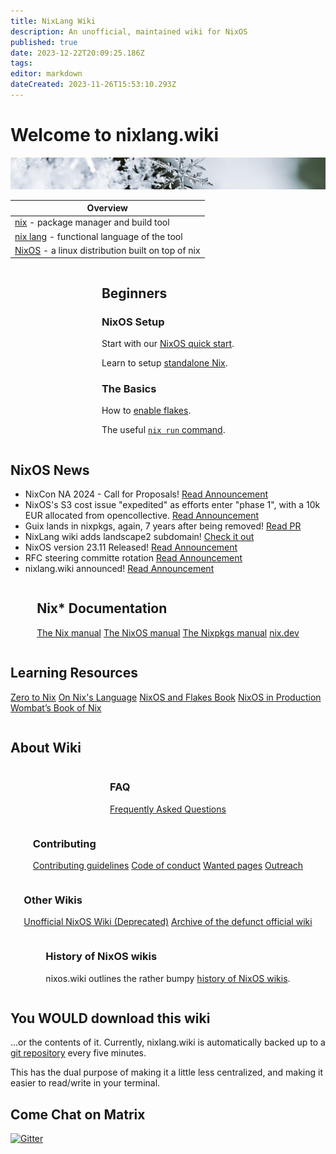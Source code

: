 ```yaml
---
title: NixLang Wiki
description: An unofficial, maintained wiki for NixOS
published: true
date: 2023-12-22T20:09:25.186Z
tags: 
editor: markdown
dateCreated: 2023-11-26T15:53:10.293Z
---
```


# Welcome to nixlang.wiki
![nixlang-header-crop2.jpg](/nixlang-header-crop2.jpg)

|  Overview |
| --------- |
|  [nix](/nix) - package manager and build tool |
|  [nix lang](/nix/language/intro) - functional language of the tool |
| [NixOS](/nixos) - a linux distribution built on top of nix |

<div style="display: flex; flex-wrap: wrap; justify-content: space-evenly; align-items: flex-start; flex-grow: 4;">

<div class="landing-item">
  
## Beginners
  
### NixOS Setup

Start with our [NixOS quick start](/nixos/Quick_Start).

Learn to setup [standalone Nix](/nix/Setup).
  
### The Basics
  
How to [enable flakes](/nix/experimental_features).
  
The useful [`nix run` command](/nix/nix_run).
  
</div>
  
<div id="nix-news" class="landing-item">

## NixOS News
   
- NixCon NA 2024 - Call for Proposals! [Read Announcement](https://discourse.nixos.org/t/nixcon-na-2024-call-for-proposals/36491)
- NixOS's S3 cost issue "expedited" as efforts enter "phase 1", with a 10k EUR allocated from opencollective. [Read Announcement](https://discourse.nixos.org/t/nixos-s3-long-term-resolution-phase-1/36493)
- Guix lands in nixpkgs, again, 7 years after being removed! [Read PR](https://github.com/NixOS/nixpkgs/pull/264331)
- NixLang wiki adds landscape2 subdomain! [Check it out](https://landscape.nixlang.wiki/)
- NixOS version 23.11 Released! [Read Announcement](https://discourse.nixos.org/t/nixos-23-11-released/36210)
- RFC steering committe rotation [Read Announcement](https://discourse.nixos.org/t/rfc-steering-committee-rotation-2023-24)
- nixlang.wiki announced! [Read Announcement](https://discourse.nixos.org/t/announcing-nixlang-wiki)
  
</div>
  
<div class="landing-item">
  
## Nix* Documentation
[The Nix manual](https://nixos.org/manual/nix/stable/)
[The NixOS manual](https://nixos.org/manual/nixos/stable/)
[The Nixpkgs manual](https://nixos.org/manual/nixpkgs/stable/)
[nix.dev](https://nix.dev/)
  
</div>

<div class="landing-item">
  
## Learning Resources

[Zero to Nix](https://zero-to-nix.com/)
[On Nix's Language](https://tales.mbivert.com/on-nix-language/)
[NixOS and Flakes Book](https://nixos-and-flakes.thiscute.world/)
[NixOS in Production](https://leanpub.com/nixos-in-production)
[Wombat’s Book of Nix](https://mhwombat.codeberg.page/nix-book/)
  
</div>

</div>

## About Wiki
<div style="display: flex; flex-wrap: wrap; justify-content: space-evenly; align-items: flex-start; flex-grow: 4;">

<div class="landing-item">
  
### FAQ
[Frequently Asked Questions](/faq)
  
</div>
  
<div class="landing-item">

### Contributing
[Contributing guidelines](/meta/contributing_guidelines)
[Code of conduct](/meta/code_of_conduct)
[Wanted pages](/meta/wanted)
[Outreach](/meta/outreach)
  
</div>
  
<div class="landing-item">
  
### Other Wikis
[Unofficial NixOS Wiki (Deprecated)](https://nixos.wiki)
[Archive of the defunct official wiki](https://web.archive.org/web/20170830114339/https://nixos.org/~eelco/wiki-20160212.xml.gz)

</div>
  
<div class="landing-item">

### History of NixOS wikis
nixos.wiki outlines the rather bumpy [history of NixOS wikis](https://nixos.wiki/wiki/NixOS_Wiki:History).
  
</div>

</div>

## You WOULD download this wiki
...or the contents of it. Currently, nixlang.wiki is automatically backed up to a [git repository](https://github.com/nixlang-wiki/nixlang-wiki) every five minutes.

This has the dual purpose of making it a little less centralized, and making it easier to read/write in your terminal.
  
## Come Chat on Matrix

<a href="https://matrix.to/#/#nixlangwiki:gitter.im"><img alt="Gitter" src="https://img.shields.io/gitter/room/eza-community/eza?logo=element&link=https%3A%2F%2Fapp.gitter.im%2F%23%2Froom%2F%23eza%3Agitter.im&link=Gitter%20matrix%20room%20for%20Eza" width=200></a>